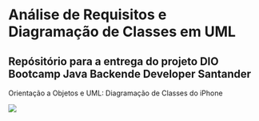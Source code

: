 # Análise de Requisitos e Diagramação de Classes em UML
## Repósitório para a entrega do projeto DIO Bootcamp Java Backende Developer Santander

Orientação a Objetos e UML: Diagramação de Classes do iPhone

![](/home/luciano/projetos/dio-desafio-uml-iphone/src/iphone/assets/iphone.png)